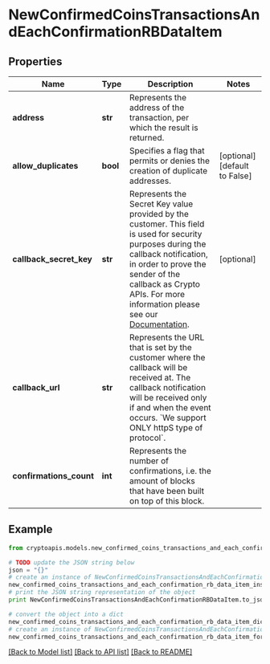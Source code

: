 # NewConfirmedCoinsTransactionsAndEachConfirmationRBDataItem


## Properties
Name | Type | Description | Notes
------------ | ------------- | ------------- | -------------
**address** | **str** | Represents the address of the transaction, per which the result is returned. | 
**allow_duplicates** | **bool** | Specifies a flag that permits or denies the creation of duplicate addresses. | [optional] [default to False]
**callback_secret_key** | **str** | Represents the Secret Key value provided by the customer. This field is used for security purposes during the callback notification, in order to prove the sender of the callback as Crypto APIs. For more information please see our [Documentation](https://developers.cryptoapis.io/technical-documentation/general-information/callbacks#callback-security). | [optional] 
**callback_url** | **str** | Represents the URL that is set by the customer where the callback will be received at. The callback notification will be received only if and when the event occurs. &#x60;We support ONLY httpS type of protocol&#x60;. | 
**confirmations_count** | **int** | Represents the number of confirmations, i.e. the amount of blocks that have been built on top of this block. | 

## Example

```python
from cryptoapis.models.new_confirmed_coins_transactions_and_each_confirmation_rb_data_item import NewConfirmedCoinsTransactionsAndEachConfirmationRBDataItem

# TODO update the JSON string below
json = "{}"
# create an instance of NewConfirmedCoinsTransactionsAndEachConfirmationRBDataItem from a JSON string
new_confirmed_coins_transactions_and_each_confirmation_rb_data_item_instance = NewConfirmedCoinsTransactionsAndEachConfirmationRBDataItem.from_json(json)
# print the JSON string representation of the object
print NewConfirmedCoinsTransactionsAndEachConfirmationRBDataItem.to_json()

# convert the object into a dict
new_confirmed_coins_transactions_and_each_confirmation_rb_data_item_dict = new_confirmed_coins_transactions_and_each_confirmation_rb_data_item_instance.to_dict()
# create an instance of NewConfirmedCoinsTransactionsAndEachConfirmationRBDataItem from a dict
new_confirmed_coins_transactions_and_each_confirmation_rb_data_item_form_dict = new_confirmed_coins_transactions_and_each_confirmation_rb_data_item.from_dict(new_confirmed_coins_transactions_and_each_confirmation_rb_data_item_dict)
```
[[Back to Model list]](../README.md#documentation-for-models) [[Back to API list]](../README.md#documentation-for-api-endpoints) [[Back to README]](../README.md)



